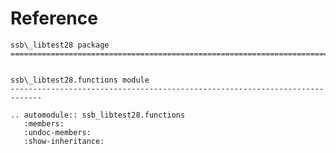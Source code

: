 # Reference

<!--
The content of the {eval-rst} block below is generated by the command:
poetry run sphinx-apidoc -T -f -t ./docs/templates -o ./docs ./src
from the root directory.

You need to rerun the command when python files are added, deleted or renamed.
Copy the content from the generated
ssb_libtest28.rst file to the {eval-rst} block below and
delete the .rst file afterwards.
-->

```{eval-rst}
ssb\_libtest28 package
=============================================================================


ssb\_libtest28.functions module
-----------------------------------------------------------------------------

.. automodule:: ssb_libtest28.functions
   :members:
   :undoc-members:
   :show-inheritance:
```

